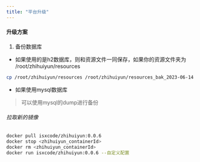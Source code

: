 ```yaml
---
title: "平台升级"
---
```


#### 升级方案

1. 备份数据库

- 如果使用的是h2数据库，则和资源文件一同保存，如果你的资源文件夹为 /root/zhihuiyun/resources

```bash
cp /root/zhihuiyun/resources /root/zhihuiyun/resources_bak_2023-06-14 
```

- 如果使用mysql数据库

> 可以使用mysql的dump进行备份


###### 拉取新的镜像

```bash
docker pull isxcode/zhihuiyun:0.0.6
docker stop <zhihuiyun_containerId>
docker rm <zhihuiyun_containerId>
docker run isxcode/zhihuiyun:0.0.6 --自定义配置
```
